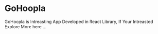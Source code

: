 # GoHoopla
GoHoopla is Intreasting App Developed in React Library, If Your Intreasted Explore More here ...
